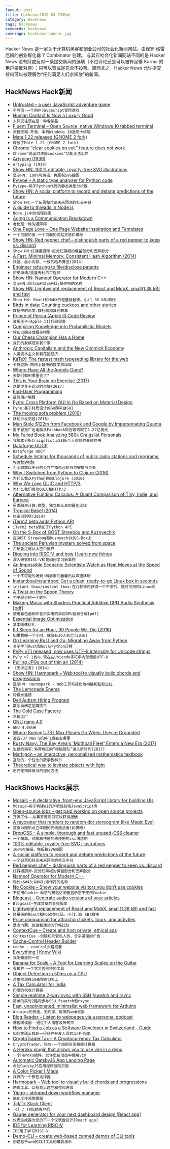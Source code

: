```yaml
---
layout: post
title: Hacknews2019-03-25新闻
category: Hacknews
tags: hacknews
keywords: hacknews
coverage: hacknews-banner.jpg
---
```


Hacker News 是一家关于计算机黑客和创业公司的社会化新闻网站，由保罗·格雷厄姆的创业孵化器 Y Combinator 创建。
与其它社会化新闻网站不同的是 Hacker News 没有踩或反对一条提交新闻的选项（不过评论还是可以被有足够 Karma 的用户投反对票）；只可以赞或是完全不投票。简而言之，Hacker News 允许提交任何可以被理解为“任何满足人们求知欲”的新闻。

## HackNews Hack新闻


- [Untrusted – a user JavaScript adventure game](https://alexnisnevich.github.io/untrusted/)
- `不可信-一个用户JavaScript冒险游戏`
- [Human Contact Is Now a Luxury Good](https://www.nytimes.com/2019/03/23/sunday-review/human-contact-luxury-screens.html)
- `人际交往现在是一种奢侈品`
- [Fluent Terminal – Open Source, native Windows 10 tabbed terminal](https://github.com/felixse/FluentTerminal)
- `流畅终端-开源，本机Windows 10选项卡终端`
- [Mate 1.22 released (GNOME 2 fork)](https://mate-desktop.org/it/blog/2019-03-18-mate-1-22-released/)
- `释放了Mate 1.22 (GNOME 2 fork)`
- [Chrome “clear cookies on exit” feature does not work](https://superuser.com/questions/1298062/chrome-clear-cookies-on-exit-feature-does-not-work)
- `Chrome“退出时清除cookies”功能无法工作`
- [Artyping (1939)](https://archive.org/details/Artyping)
- `Artyping (1939)`
- [Show HN: 100% editable, royalty-free SVG illustrations](https://gallery.manypixels.co)
- `显示HN: 100%可编辑，免版税SVG插图`
- [Pytype – A static type analyzer for Python code](https://github.com/google/pytype)
- `Pytype—用于Python代码的静态类型分析器`
- [Show HN: A social platform to record and debate predictions of the future](https://www.predibly.com/)
- `Show HN:一个记录和讨论未来预测的社交平台`
- [A guide to threads in Node.js](https://blog.logrocket.com/a-complete-guide-to-threads-in-node-js-4fa3898fe74f)
- `Node.js中的线程指南`
- [Aging Is a Communication Breakdown](http://nautil.us/issue/70/variables/aging-is-a-communication-breakdown)
- `老化是一种沟通障碍`
- [One Page Love – One Page Website Inspiration and Templates](https://onepagelove.com/)
- `一个页面的爱-一个页面的网站灵感和模板`
- [Show HN: Red pepper chef – distinguish parts of a red pepper to keep vs. discard](https://medium.com/@anthony_sarkis/red-pepper-chef-from-new-training-data-to-deployed-system-in-a-few-lines-of-code-8d25b77fe447)
- `Show HN:红辣椒厨师-区分红辣椒的保留部分和丢弃部分`
- [A Fast, Minimal Memory, Consistent Hash Algorithm (2014)](https://arxiv.org/abs/1406.2294)
- `快速、最小内存、一致的哈希算法(2014)`
- [Engineer refusing to file/disclose patents](https://workplace.stackexchange.com/questions/132387/engineer-refusing-to-file-disclose-patents)
- `拒绝申请/披露专利的工程师`
- [Show HN: Nameof Operator for Modern C&#43;&#43;](https://github.com/Neargye/nameof)
- `显示HN:现代c&#43;&#43;操作符的名称`
- [Show HN: Lightweight replacement of React and MobX. small(1.38 kB) and fast](https://github.com/PxyUp/FastDom)
- `Show HN: React和MobX的轻量级替换。小(1.38 kB)和快`
- [Birds in data: Counting cuckoos and other stories](https://factordaily.com/birds-in-data-counting-cuckoos-and-other-stories/)
- `数据中的鸟类:数杜鹃和其他故事`
- [Prince of Persia (Apple II) Code Review](http://fabiensanglard.net/prince_of_persia/index.php)
- `波斯王子(Apple II)代码审查`
- [Compiling Knowledge into Probabilistic Models](http://willcrichton.net/notes/compiling-knowledge-probability/)
- `将知识编译成概率模型`
- [Our Chess Champion Has a Home](https://www.nytimes.com/2019/03/23/opinion/sunday/homeless-chess-champion-tani.html)
- `我们的象棋冠军有个家`
- [Anthropic Capitalism and the New Gimmick Economy](https://www.edge.org/response-detail/26756)
- `人类资本主义和新花招经济`
- [KaTeX: The fastest math typesetting library for the web](https://katex.org/)
- `卡特克斯:网络上最快的数学排版库`
- [Where Have All the Angels Gone?](https://tomtunguz.com/where-have-all-the-angels-gone/)
- `天使们都到哪里去了?`
- [This is Your Brain on Exercise (2017)](https://www.outsideonline.com/2186146/your-brain-exercise)
- `这是你关于运动的大脑(2017)`
- [End-User Programming](https://www.inkandswitch.com/end-user-programming.html)
- `最终用户编程`
- [Fyne: Cross Platform GUI in Go Based on Material Design](https://github.com/fyne-io/fyne)
- `Fyne:基于材质设计的Go跨平台GUI`
- [The moving sofa problem (2016)](https://www.math.ucdavis.edu/~romik/movingsofa/)
- `移动沙发问题(2016)`
- [Man Stole $122m from Facebook and Google by Impersonating Quanta](https://boingboing.net/2019/03/24/evaldas-rimasauskas.html)
- `男子冒充广达电脑从Facebook和谷歌窃取了1.22亿美元`
- [My Failed Book Analyzing 580k Craigslist Personals](https://joecmarshall.com/posts/my-failed-book-about-craigslist-personals/)
- `我那本分析Craigslist上580k个人信息的失败的书`
- [Dataforge UUCP](https://uucp.dataforge.tk/)
- `Dataforge UUCP`
- [Schedule listings for thousands of public radio stations and programs, worldwide](http://www.publicradiofan.com/)
- `为全球数以千计的公共广播电台和节目安排节目表`
- [Why I Switched from Python to Clojure (2016)](https://www.bradcypert.com/why-i-switched-from-python-to-clojure/)
- `为什么我从Python转向Clojure (2016)`
- [Why We Love QUIC and HTTP/3](https://www.fastly.com/blog/why-fastly-loves-quic-http3)
- `为什么我们喜欢QUIC和HTTP/3`
- [Alternative Funding Calculus: A Quant Comparison of Tiny, Indie, and Earnest](https://medium.com/swlh/alternative-funding-calculus-a-quant-comparison-of-tiny-indie-and-earnest-8d61d35d5ad5)
- `另类融资计算:微型、独立和认真的量化比较`
- [Tropical Babel (2014)](https://failedarchitecture.com/tropical-babel/)
- `热带巴别塔(2014)`
- [iTerm2 beta adds Python API](https://iterm2.com/python-api/)
- `iTerm2 beta添加了Python API`
- [On the S-Box of GOST Streebog and Kuznyechik](https://who.paris.inria.fr/Leo.Perrin/pi.html)
- `在GOST Streebog和Kuznyechik的S-Box上`
- [The ancient Peruvian mystery solved from space](http://www.bbc.com/future/story/20160408-the-ancient-peruvian-mystery-solved-from-space)
- `古秘鲁之谜从太空中揭开`
- [Digging into RISC-V and how I learn new things](https://blog.jessfraz.com/post/digging-into-risc-v-and-how-i-learn-new-things/)
- `深入研究RISC-V和我如何学习新事物`
- [An Impossible Scenario: Scientists Watch as Heat Moves at the Speed of Sound](https://www.scientificamerican.com/article/scientists-watch-as-heat-moves-at-the-speed-of-sound/)
- `一个不可能的场景:科学家们看着热以声速移动`
- [Instantbox/instantbox: Get a clean, ready-to-go Linux box in seconds](https://github.com/instantbox/instantbox)
- `instant tbox/instant tbox:在几秒钟内获得一个干净的、随时可用的Linux框`
- [A Twist on the Spoon Theory](https://streetlifesolutions.blogspot.com/2019/03/a-twist-on-spoon-theory.html)
- `勺子理论的一个转折`
- [Making Music with Shaders Practical Additive GPU Audio Synthesis [pdf]](http://www.graffathon.fi/2016/presentations/additive_slides.pdf)
- `使用着色器制作音乐实用的添加GPU音频合成[pdf]`
- [Essential Image Optimization](https://images.guide/)
- `基本图像优化`
- [If I Sleep for an Hour, 30 People Will Die (2016)](https://www.nytimes.com/2016/10/02/opinion/sunday/if-i-sleep-for-an-hour-30-people-will-die.html)
- `如果我睡一个小时，就会有30人死亡(2016)`
- [On Learning Rust and Go: Migrating Away from Python](https://blog.liw.fi/posts/2019/03/24/on_learning_rust_and_go_migrating_away_from_python/)
- `关于学习Rust和Go:从Python迁移`
- [PyPy v7.1 released; now uses UTF-8 internally for Unicode strings](https://morepypy.blogspot.com/2019/03/pypy-v71-released-now-uses-utf-8.html)
- `PyPy v7.1发布;现在在Unicode字符串内部使用UTF-8`
- [Pulling JPGs out of thin air (2014)](http://lcamtuf.blogspot.com/2014/11/pulling-jpegs-out-of-thin-air.html)
- `《无中生有》(2014)`
- [Show HN: Harmopark – Web tool to visually build chords and progressions](https://www.harmopark.app/)
- `显示HN: Harmopark - Web工具可视化地构建和弦和进位`
- [The Lemonade Enema](http://www.thomas-morris.uk/the-lemonade-enema/)
- `柠檬水灌肠`
- [Dell Autism Hiring Program](https://jobs.dell.com/neurodiversity)
- `戴尔自闭症招聘项目`
- [The Cold Case Factory](https://www.topic.com/the-cold-case-factory)
- `冷箱工厂`
- [GNU nano 4.0](https://www.nano-editor.org/news.php)
- `GNU 4.0纳米`
- [Where Boeing’s 737 Max Planes Go When They’re Grounded](https://www.bloomberg.com/graphics/2019-boeing-737-max-map-where-planes-went-after-grounded/)
- `波音737 Max飞机停飞后会去哪里`
- [Rusty Navy: The Bay Area&#39;s &#39;Mothball Fleet&#39; Enters a New Era (2017)](https://www.kqed.org/news/11612408/rusty-navy-the-bay-areas-mothball-fleet-enters-a-new-era)
- `生锈的海军:海湾地区的“樟脑舰队”进入新时代(2017)`
- [Mathigon – an interactive, personalized mathematics textbook](https://mathigon.org/)
- `互动的，个性化的数学教科书`
- [Theoretical way to levitate objects with light](https://www.caltech.edu/about/news/levitating-objects-light)
- `用光使物体悬浮的理论方法`


## HackShows Hacks展示

- [ Mosaic – A declarative, front-end JavaScript library for building UIs](https://github.com/Authman2/Mosaic)
- `Mosaic—用于构建ui的声明性前端JavaScript库`
- [ Open-source jobs – get paid working on open source projects](https://github.com/t9tio/open-source-jobs#jobs)
- `开源工作——从事开源项目可以获得报酬`
- [ A raycaster that renders to random dot stereogram (like Magic Eye)](https://github.com/ammonb/stereogram-raycaster)
- `渲染为随机点立体图的光线施法者(如魔眼)`
- [ DropCSS – A simple, thorough and fast unused-CSS cleaner](https://github.com/leeoniya/dropcss)
- `一个简单，彻底和快速的未使用的css清洁剂`
- [ 100% editable, royalty-free SVG illustrations](https://gallery.manypixels.co)
- `100%可编辑，免版税SVG插图`
- [ A social platform to record and debate predictions of the future](https://www.predibly.com/)
- `一个记录和辩论未来预测的社交平台`
- [ Red pepper chef – distinguish parts of a red pepper to keep vs. discard](https://medium.com/@anthony_sarkis/red-pepper-chef-from-new-training-data-to-deployed-system-in-a-few-lines-of-code-8d25b77fe447)
- `红辣椒厨师-区分红辣椒的保留部分和丢弃部分`
- [ Nameof Operator for Modern C&#43;&#43;](https://github.com/Neargye/nameof)
- `现代c&#43;&#43;操作符的名称`
- [ No Cookie – Show your website visitors you don’t use cookies](https://no-cookie.kemp.app/)
- `不使用Cookie—向您的网站访问者显示您不使用Cookie`
- [ Blogcast – Generate audio versions of your articles](https://blogcast.host/)
- `Blogcast—生成文章的音频版本`
- [ Lightweight replacement of React and MobX. small(1.38 kB) and fast](https://github.com/PxyUp/FastDom)
- `轻量级的React和MobX替代品。小(1.38 kB)和快`
- [ Price comparison for attraction tickets, tours, and activties](https://www.ticketlens.com/en)
- `景点门票、旅游和活动的价格比较`
- [ ContextCue – Create and host private, ethical ads](https://contextcue.com)
- `ContextCue -创建和托管私人的、合乎道德的广告`
- [ Cache-Control Header Builder](https://cache-control.sdgluck.now.sh)
- `cache - control头建设者`
- [ Everything I Know Wiki](https://wiki.nikitavoloboev.xyz)
- `我所知道的一切`
- [ Banana for Scale – A Tool for Learning Scales on the Guitar](https://banana.rocks)
- `香蕉秤-一个学习吉他秤的工具`
- [ Object Detection in 50ms on a CPU](https://medium.com/sugarkubes/openvino-quickstart-9501e6be2db9)
- `对象检测在50毫秒的CPU上`
- [ A Tax Calculator for India](https://github.com/kartickvad/Tax-Calculator)
- `印度的税收计算器`
- [ Simple realtime 2-way sync with SSH,fswatch and rsync](https://github.com/francoisp/DuplexRsync)
- `简单的实时2路同步与SSH,fswatch和rsync`
- [ Fast, unopinionated, minimalist web framework for Arduino](https://awot.net)
- `Arduino的快速、无约束、极简的web框架`
- [ Blog Reader – Listen to webpages via a personal podcast](https://www.blogreader.com.au/)
- `博客阅读器——通过个人播客收听网页`
- [ How to Find a Job as a Software Developer in Switzerland – Guide](https://swissdevjobs.ch/blog/how-to-find-job-as-software-developer-in-switzerland-complete-guide)
- `如何在瑞士找到一份软件开发人员的工作-指南`
- [ CryptoTrader.Tax – A Cryptocurrency Tax Calculator](https://www.cryptotrader.tax)
- `CryptoTrader。税收-一个加密货币税收计算器`
- [ A Heroku plugin that allows you to use vim in a dyno](https://github.com/jasonheecs/heroku-vim)
- `一个Heroku插件，允许您在动态中使用vim`
- [ Automatic GatsbyJS App Landing Page](https://github.com/ImedAdel/automatic-gatsbyjs-app-landing-page)
- `自动GatsbyJS应用程序登陆页面`
- [ A Color Picker I Made](https://colorsupplyyy.com/app)
- `我做的一个颜色选择器`
- [ Harmopark – Web tool to visually build chords and progressions](https://www.harmopark.app/)
- `网页工具，以视觉上建立和弦和进展`
- [ Yipgo – stripped down workflow manager](https://yipgo.com)
- `简化工作流管理器`
- [ Tcl/Tk Slack Client](https://github.com/nickbarth/tkslack)
- `Tcl / Tk松弛客户机`
- [ Gauge generator for your next dashboard design [React app]](https://veerasundar.com/gauge-generator/)
- `仪表生成器为您的下一个仪表盘设计[React app]`
- [ IDE for Learning RISC-V](https://github.com/TheThirdOne/rars)
- `IDE用于学习RISC-V`
- [ Demo-CLI – create web-based canned demos of CLI tools](https://demo-cli.dev/)
- `创建基于web的CLI工具的罐装演示`


